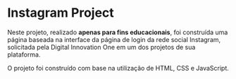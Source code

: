 # Instagram Project

Neste projeto, realizado **apenas para fins educacionais**, foi construída uma página baseada na interface da página de login da rede social Instagram, solicitada pela Digital Innovation One em um dos projetos de sua plataforma.



O projeto foi construído com base na utilização de HTML, CSS e JavaScript.



